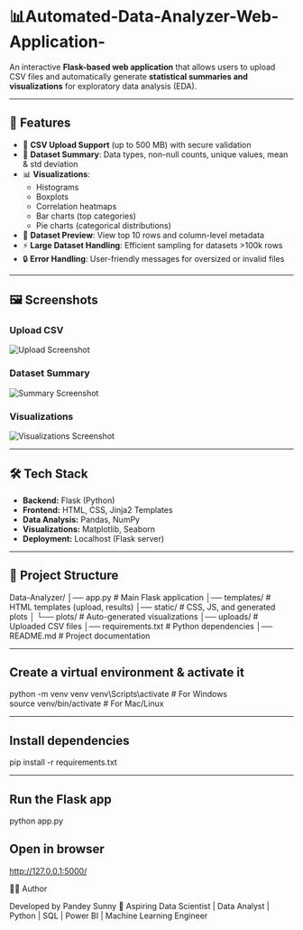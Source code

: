 # 📊Automated-Data-Analyzer-Web-Application-
An interactive **Flask-based web application** that allows users to upload CSV files and automatically generate **statistical summaries and visualizations** for exploratory data analysis (EDA).  

---

## 🚀 Features  

- 📂 **CSV Upload Support** (up to 500 MB) with secure validation  
- 📝 **Dataset Summary**: Data types, non-null counts, unique values, mean & std deviation  
- 📊 **Visualizations**:  
  - Histograms  
  - Boxplots  
  - Correlation heatmaps  
  - Bar charts (top categories)  
  - Pie charts (categorical distributions)  
- 👀 **Dataset Preview**: View top 10 rows and column-level metadata  
- ⚡ **Large Dataset Handling**: Efficient sampling for datasets >100k rows  
- 🔒 **Error Handling**: User-friendly messages for oversized or invalid files  

---

## 🖼️ Screenshots  

### Upload CSV  
![Upload Screenshot](./screenshots/upload.png)  

### Dataset Summary  
![Summary Screenshot](./screenshots/summary.png)  

### Visualizations  
![Visualizations Screenshot](./screenshots/visuals.png)  

---

## 🛠️ Tech Stack  

- **Backend:** Flask (Python)  
- **Frontend:** HTML, CSS, Jinja2 Templates  
- **Data Analysis:** Pandas, NumPy  
- **Visualizations:** Matplotlib, Seaborn  
- **Deployment:** Localhost (Flask server)  

---

## 📂 Project Structure  

Data-Analyzer/
│── app.py # Main Flask application
│── templates/ # HTML templates (upload, results)
│── static/ # CSS, JS, and generated plots
│ └── plots/ # Auto-generated visualizations
│── uploads/ # Uploaded CSV files
│── requirements.txt # Python dependencies
│── README.md # Project documentation


---

## Create a virtual environment & activate it

python -m venv venv
venv\Scripts\activate      # For Windows  
source venv/bin/activate   # For Mac/Linux  

---

## Install dependencies

pip install -r requirements.txt

---

## Run the Flask app

python app.py


Open in browser
---

http://127.0.0.1:5000/

👨‍💻 Author

Developed by Pandey Sunny
💼 Aspiring Data Scientist | Data Analyst | Python | SQL | Power BI | Machine Learning Engineer
